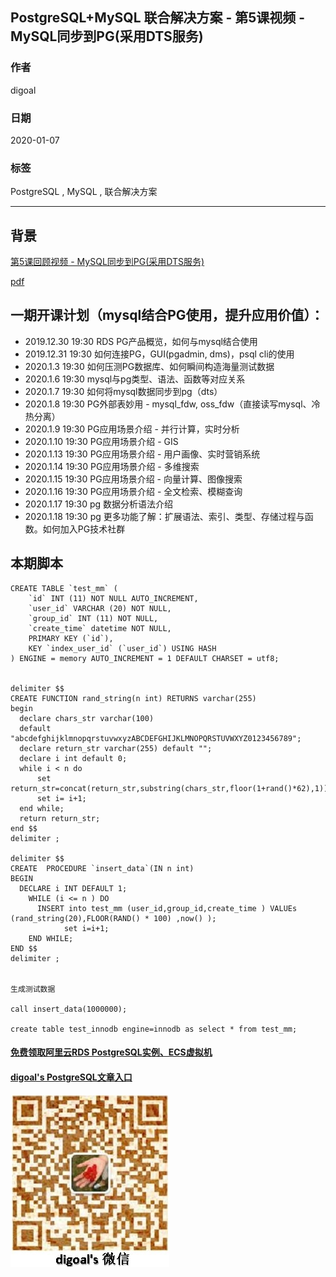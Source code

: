 ## PostgreSQL+MySQL 联合解决方案 - 第5课视频 - MySQL同步到PG(采用DTS服务)
                                                                                                               
### 作者                                                                      
digoal                                                                                                               
                                                                                                               
### 日期                                                                                                               
2020-01-07                                                                                                            
                                                                                                               
### 标签                                                                                                               
PostgreSQL , MySQL , 联合解决方案      
                                                                                                               
----                                                                                                               
                                                                                                               
## 背景     
[第5课回顾视频 - MySQL同步到PG(采用DTS服务)](https://yq.aliyun.com/live/1885)      
  
[pdf](20200118_01_pdf_005.pdf)  
    
## 一期开课计划（mysql结合PG使用，提升应用价值）：    
    
- 2019.12.30 19:30 RDS PG产品概览，如何与mysql结合使用      
- 2019.12.31 19:30 如何连接PG，GUI(pgadmin, dms)，psql cli的使用       
- 2020.1.3 19:30 如何压测PG数据库、如何瞬间构造海量测试数据      
- 2020.1.6 19:30 mysql与pg类型、语法、函数等对应关系      
- 2020.1.7 19:30 如何将mysql数据同步到pg（dts）     
- 2020.1.8 19:30 PG外部表妙用 - mysql_fdw, oss_fdw（直接读写mysql、冷热分离）      
- 2020.1.9 19:30 PG应用场景介绍 - 并行计算，实时分析     
- 2020.1.10 19:30 PG应用场景介绍 - GIS      
- 2020.1.13 19:30 PG应用场景介绍 - 用户画像、实时营销系统      
- 2020.1.14 19:30 PG应用场景介绍 - 多维搜索      
- 2020.1.15 19:30 PG应用场景介绍 - 向量计算、图像搜索      
- 2020.1.16 19:30 PG应用场景介绍 - 全文检索、模糊查询      
- 2020.1.17 19:30 pg 数据分析语法介绍      
- 2020.1.18 19:30 pg 更多功能了解：扩展语法、索引、类型、存储过程与函数。如何加入PG技术社群      
    
## 本期脚本  
```  
CREATE TABLE `test_mm` (  
    `id` INT (11) NOT NULL AUTO_INCREMENT,  
    `user_id` VARCHAR (20) NOT NULL,  
    `group_id` INT (11) NOT NULL,  
    `create_time` datetime NOT NULL,  
    PRIMARY KEY (`id`),  
    KEY `index_user_id` (`user_id`) USING HASH  
) ENGINE = memory AUTO_INCREMENT = 1 DEFAULT CHARSET = utf8;  
  
  
delimiter $$  
CREATE FUNCTION rand_string(n int) RETURNS varchar(255)   
begin          
  declare chars_str varchar(100)   
  default "abcdefghijklmnopqrstuvwxyzABCDEFGHIJKLMNOPQRSTUVWXYZ0123456789";  
  declare return_str varchar(255) default "";          
  declare i int default 0;  
  while i < n do          
      set return_str=concat(return_str,substring(chars_str,floor(1+rand()*62),1));  
      set i= i+1;          
  end while;          
  return return_str;      
end $$  
delimiter ;  
  
delimiter $$  
CREATE  PROCEDURE `insert_data`(IN n int)  
BEGIN    
  DECLARE i INT DEFAULT 1;  
    WHILE (i <= n ) DO  
      INSERT into test_mm (user_id,group_id,create_time ) VALUEs (rand_string(20),FLOOR(RAND() * 100) ,now() );  
            set i=i+1;  
    END WHILE;  
END $$  
delimiter ;  
  
  
生成测试数据  
  
call insert_data(1000000);  
  
create table test_innodb engine=innodb as select * from test_mm;  
```  
    
    
#### [免费领取阿里云RDS PostgreSQL实例、ECS虚拟机](https://www.aliyun.com/database/postgresqlactivity "57258f76c37864c6e6d23383d05714ea")  
    
    
#### [digoal's PostgreSQL文章入口](https://github.com/digoal/blog/blob/master/README.md "22709685feb7cab07d30f30387f0a9ae")  
    
    
![digoal's weixin](../pic/digoal_weixin.jpg "f7ad92eeba24523fd47a6e1a0e691b59")  
    
